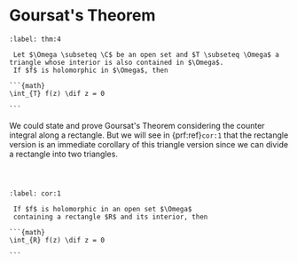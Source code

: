 # Goursat's Theorem

````{prf:theorem} Goursat's Theorem
:label: thm:4

 Let $\Omega \subseteq \C$ be an open set and $T \subseteq \Omega$ a triangle whose interior is also contained in $\Omega$.
 If $f$ is holomorphic in $\Omega$, then
 
```{math}
\int_{T} f(z) \dif z = 0
 
```

````

We could state and prove Goursat's Theorem
considering the counter integral along a rectangle.
But we will see in {prf:ref}`cor:1`
that the rectangle version is an immediate corollary of this triangle version
since we can divide a rectangle into two triangles.


````{prf:proof}



````

````{prf:corollary} 
:label: cor:1

 If $f$ is holomorphic in an open set $\Omega$
 containing a rectangle $R$ and its interior, then
 
```{math}
\int_{R} f(z) \dif z = 0
 
```

````
